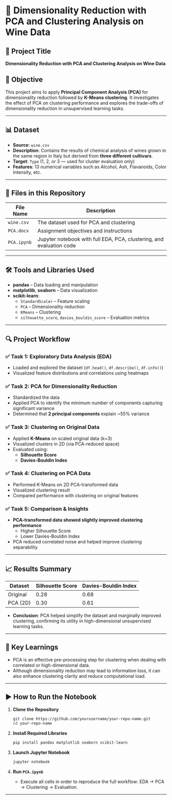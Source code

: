 # 🧪 Dimensionality Reduction with PCA and Clustering Analysis on Wine Data

## 📌 Project Title
**Dimensionality Reduction with PCA and Clustering Analysis on Wine Data**

## 🎯 Objective
This project aims to apply **Principal Component Analysis (PCA)** for dimensionality reduction followed by **K-Means clustering**. It investigates the effect of PCA on clustering performance and explores the trade-offs of dimensionality reduction in unsupervised learning tasks.

---

## 📊 Dataset
- **Source**: `wine.csv`
- **Description**: Contains the results of chemical analysis of wines grown in the same region in Italy but derived from **three different cultivars**.
- **Target**: `Type` (1, 2, or 3 — used for cluster evaluation only)
- **Features**: 13 numerical variables such as Alcohol, Ash, Flavanoids, Color Intensity, etc.

---

## 🧾 Files in this Repository
| File Name      | Description                                                        |
|----------------|--------------------------------------------------------------------|
| `wine.csv`     | The dataset used for PCA and clustering                            |
| `PCA.docx`     | Assignment objectives and instructions                             |
| `PCA.ipynb`    | Jupyter notebook with full EDA, PCA, clustering, and evaluation code |

---

## 🛠️ Tools and Libraries Used
- **pandas** – Data loading and manipulation  
- **matplotlib**, **seaborn** – Data visualization  
- **scikit-learn**:
  - `StandardScaler` – Feature scaling  
  - `PCA` – Dimensionality reduction  
  - `KMeans` – Clustering  
  - `silhouette_score`, `davies_bouldin_score` – Evaluation metrics  

---

## 🔍 Project Workflow

### ✅ Task 1: Exploratory Data Analysis (EDA)
- Loaded and explored the dataset (`df.head()`, `df.describe()`, `df.info()`)
- Visualized feature distributions and correlations using heatmaps

### ✅ Task 2: PCA for Dimensionality Reduction
- Standardized the data
- Applied PCA to identify the minimum number of components capturing significant variance
- Determined that **2 principal components** explain ~55% variance

### ✅ Task 3: Clustering on Original Data
- Applied **K-Means** on scaled original data (k=3)
- Visualized clusters in 2D (via PCA-reduced space)
- Evaluated using:
  - **Silhouette Score**
  - **Davies-Bouldin Index**

### ✅ Task 4: Clustering on PCA Data
- Performed K-Means on 2D PCA-transformed data
- Visualized clustering result
- Compared performance with clustering on original features

### ✅ Task 5: Comparison & Insights
- **PCA-transformed data showed slightly improved clustering performance**
  - Higher Silhouette Score
  - Lower Davies-Bouldin Index
- PCA reduced correlated noise and helped improve clustering separability

---

## 📈 Results Summary

| Dataset        | Silhouette Score | Davies-Bouldin Index |
|----------------|------------------|-----------------------|
| Original       | 0.28             | 0.68                  |
| PCA (2D)       | 0.30             | 0.61                  |

- **Conclusion**: PCA helped simplify the dataset and marginally improved clustering, confirming its utility in high-dimensional unsupervised learning tasks.

---

## 🧠 Key Learnings
- PCA is an effective pre-processing step for clustering when dealing with correlated or high-dimensional data.
- Although dimensionality reduction may lead to information loss, it can also enhance clustering clarity and reduce computational load.

---

## ▶️ How to Run the Notebook

1. **Clone the Repository**
   ```bash
   git clone https://github.com/yourusername/your-repo-name.git
   cd your-repo-name
   ```

2. **Install Required Libraries**
   ```bash
   pip install pandas matplotlib seaborn scikit-learn
   ```

3. **Launch Jupyter Notebook**
   ```bash
   jupyter notebook
   ```

4. **Run `PCA.ipynb`**
   - Execute all cells in order to reproduce the full workflow: EDA → PCA → Clustering → Evaluation.

---
